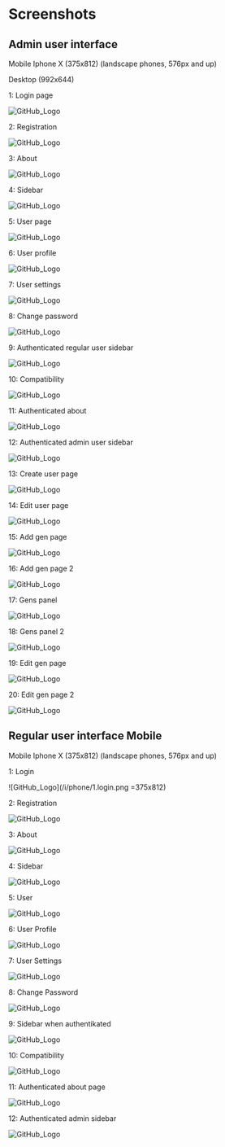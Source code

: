 # Screenshots

## Admin user interface

Mobile Iphone X (375x812) (landscape phones, 576px and up)

Desktop (992x644)

1: Login page

![GitHub_Logo](/i/desktop/1.login.png)

2: Registration

![GitHub_Logo](/i/desktop/2.reg.png)

3: About

![GitHub_Logo](/i/desktop/3.about.png)

4: Sidebar

![GitHub_Logo](/i/desktop/4.sidebar.png)

5: User page

![GitHub_Logo](/i/desktop/5.user.png)

6: User profile

![GitHub_Logo](/i/desktop/6.userProfile.png)

7: User settings

![GitHub_Logo](/i/desktop/7.userSettings.png)

8: Change password

![GitHub_Logo](/i/desktop/8.changePas.png)

9: Authenticated regular user sidebar

![GitHub_Logo](/i/desktop/9.authRegSidebar.png)

10: Compatibility

![GitHub_Logo](/i/desktop/10.compat.png)

11: Authenticated about

![GitHub_Logo](/i/desktop/11.authAbout.png)

12: Authenticated admin user sidebar

![GitHub_Logo](/i/desktop/12.authAdminSidebar.png)

13: Create user page

![GitHub_Logo](/i/desktop/13.adminCreateUser.png)

14: Edit user page

![GitHub_Logo](/i/desktop/14.adminCreateUser(edituser).png)

15: Add gen page

![GitHub_Logo](/i/desktop/15.adminGenAdd1.png)

16: Add gen page 2

![GitHub_Logo](/i/desktop/16.adminGenAdd2.png)

17: Gens panel

![GitHub_Logo](/i/desktop/17.adminUserGens1.png)

18: Gens panel 2

![GitHub_Logo](/i/desktop/18.adminUserGens2.png)

19: Edit gen page

![GitHub_Logo](/i/desktop/19.adminEditGen1.png)

20: Edit gen page 2

![GitHub_Logo](/i/desktop/20.adminEditGen2.png)
## Regular user interface Mobile

Mobile Iphone X (375x812) (landscape phones, 576px and up)

1: Login

![GitHub_Logo](/i/phone/1.login.png =375x812)

2: Registration

![GitHub_Logo](/i/phone/2.reg.png)

3: About

![GitHub_Logo](/i/phone/3.about.png)

4: Sidebar

![GitHub_Logo](/i/phone/4.sidebar.png)

5: User

![GitHub_Logo](/i/phone/5.user.png)

6: User Profile

![GitHub_Logo](/i/phone/6.userProfile.png)

7: User Settings

![GitHub_Logo](/i/phone/7.userSettings.png)

8: Change Password

![GitHub_Logo](/i/phone/8.changePas.png)

9: Sidebar when authentikated

![GitHub_Logo](/i/phone/9.authRegSidebar.png)

10: Compatibility

![GitHub_Logo](/i/phone/10.compat.png)

11: Authenticated about page

![GitHub_Logo](/i/phone/11.authAbout.png)

12: Authenticated admin sidebar

![GitHub_Logo](/i/phone/12.authAdminSidebar.png)